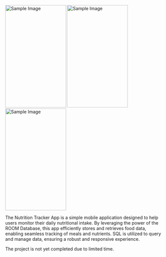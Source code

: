<img src="https://github.com/user-attachments/assets/3b00a46c-71eb-4d2d-95ba-fd3ffa2d0a55" alt="Sample Image" width="191.5" height="322.5"> <img src="https://github.com/user-attachments/assets/772beb2f-e4fc-4256-8493-59677680189e" alt="Sample Image" width="191.5" height="322.5"> <img src="https://github.com/user-attachments/assets/a3c512be-7fb8-40eb-9219-d24436c6bf65" alt="Sample Image" width="191.5" height="322.5">

The Nutrition Tracker App is a simple mobile application designed to help users monitor their daily nutritional intake. By leveraging the power of the ROOM Database, this app efficiently stores and retrieves food data, enabling seamless tracking of meals and nutrients. SQL is utilized to query and manage data, ensuring a robust and responsive experience. 

The project is not yet completed due to limited time.




